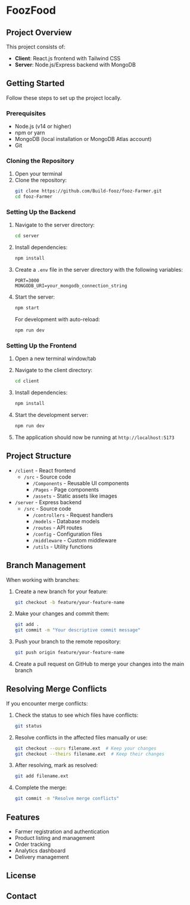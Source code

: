# FoozFood



## Project Overview

This project consists of:
- **Client**: React.js frontend with Tailwind CSS
- **Server**: Node.js/Express backend with MongoDB

## Getting Started

Follow these steps to set up the project locally.

### Prerequisites

- Node.js (v14 or higher)
- npm or yarn
- MongoDB (local installation or MongoDB Atlas account)
- Git

### Cloning the Repository

1. Open your terminal
2. Clone the repository:
   ```bash
   git clone https://github.com/Build-fooz/fooz-Farmer.git
   cd fooz-Farmer
   ```

### Setting Up the Backend

1. Navigate to the server directory:
   ```bash
   cd server
   ```

2. Install dependencies:
   ```bash
   npm install
   ```

3. Create a `.env` file in the server directory with the following variables:
   ```
   PORT=3000
   MONGODB_URI=your_mongodb_connection_string
   ```

4. Start the server:
   ```bash
   npm start
   ```
   
   For development with auto-reload:
   ```bash
   npm run dev
   ```

### Setting Up the Frontend

1. Open a new terminal window/tab
2. Navigate to the client directory:
   ```bash
   cd client
   ```

3. Install dependencies:
   ```bash
   npm install
   ```

4. Start the development server:
   ```bash
   npm run dev
   ```

5. The application should now be running at `http://localhost:5173`

## Project Structure

- `/client` - React frontend
  - `/src` - Source code
    - `/Components` - Reusable UI components
    - `/Pages` - Page components
    - `/assets` - Static assets like images
- `/server` - Express backend
  - `/src` - Source code
    - `/controllers` - Request handlers
    - `/models` - Database models
    - `/routes` - API routes
    - `/config` - Configuration files
    - `/middleware` - Custom middleware
    - `/utils` - Utility functions

## Branch Management

When working with branches:

1. Create a new branch for your feature:
   ```bash
   git checkout -b feature/your-feature-name
   ```

2. Make your changes and commit them:
   ```bash
   git add .
   git commit -m "Your descriptive commit message"
   ```

3. Push your branch to the remote repository:
   ```bash
   git push origin feature/your-feature-name
   ```

4. Create a pull request on GitHub to merge your changes into the main branch

## Resolving Merge Conflicts

If you encounter merge conflicts:

1. Check the status to see which files have conflicts:
   ```bash
   git status
   ```

2. Resolve conflicts in the affected files manually or use:
   ```bash
   git checkout --ours filename.ext  # Keep your changes
   git checkout --theirs filename.ext  # Keep their changes
   ```

3. After resolving, mark as resolved:
   ```bash
   git add filename.ext
   ```

4. Complete the merge:
   ```bash
   git commit -m "Resolve merge conflicts"
   ```

## Features

- Farmer registration and authentication
- Product listing and management
- Order tracking
- Analytics dashboard
- Delivery management

## License


## Contact

